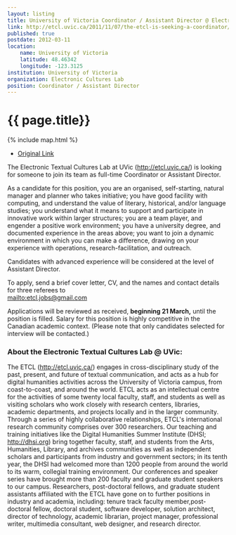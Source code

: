 ```yaml
---
layout: listing
title: University of Victoria Coordinator / Assistant Director @ Electronic Cultures Lab 
link: http://etcl.uvic.ca/2011/11/07/the-etcl-is-seeking-a-coordinator/
published: true
postdate: 2012-03-11
location:
    name: University of Victoria
    latitude: 48.46342
    longitude: -123.3125
institution: University of Victoria
organization: Electronic Cultures Lab 
position: Coordinator / Assistant Director
---
```


# {{ page.title}}

{% include map.html %}



* [Original Link](http://etcl.uvic.ca/2011/11/07/the-etcl-is-seeking-a-coordinator/)

The Electronic Textual Cultures Lab at UVic (http://etcl.uvic.ca/) is looking for someone to join its team as full-time Coordinator or Assistant Director.

As a candidate for this position, you are an organised, self-starting, natural manager and planner who takes initiative; you have good facility with computing, and understand the value of literary, historical, and/or language studies; you understand what it means to support and participate in innovative work within larger structures; you are a team player, and engender a positive work environment; you have a university degree, and documented experience in the areas above; you want to join a dynamic environment in which you can make a difference, drawing on your experience with operations, research-facilitation, and outreach.

Candidates with advanced experience will be considered at the level of Assistant Director.

To apply, send a brief cover letter, CV, and the names and contact details for three referees to  
<mailto:etcl.jobs@gmail.com>

Applications will be reviewed as received, **beginning 21 March,** until the position is filled. Salary for this position is highly competitive in the Canadian academic context. (Please note that only candidates selected for interview will be contacted.)

### About the Electronic Textual Cultures Lab @ UVic: 
The ETCL (http://etcl.uvic.ca/) engages in cross-disciplinary study of the past, present, and future of textual communication, and acts as a hub for digital humanities activities across the University of Victoria campus, from coast-to-coast, and around the world. ETCL acts as an intellectual centre for the activities of some twenty local faculty, staff, and students as well as visiting scholars who work closely with research centers, libraries, academic departments, and projects locally and in the larger community. Through a series of highly collaborative relationships, ETCL's international research community comprises over 300 researchers. Our teaching and training initiatives like the Digital Humanities Summer Institute (DHSI; http://dhsi.org) bring together faculty, staff, and students from the Arts, Humanities, Library, and archives communities as well as independent scholars and participants from industry and government sectors; in its tenth year, the DHSI had welcomed more than 1200 people from around the world to its warm, collegial training environment. Our conferences and speaker series have brought more than 200 faculty and graduate student speakers to our campus. Researchers, post-doctoral fellows, and graduate student assistants affiliated with the ETCL have gone on to further positions in industry and academia, including: tenure track faculty member,post-doctoral fellow, doctoral student, software developer, solution architect, director of technology, academic librarian, project manager, professional writer, multimedia consultant, web designer, and research director.